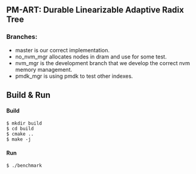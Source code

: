 ## PM-ART: Durable Linearizable Adaptive Radix Tree

### Branches:
- master is our correct implementation.
- no_nvm_mgr allocates nodes in dram and use for some test.
- nvm_mgr is the development branch that we develop the correct nvm memory management.
- pmdk_mgr is using pmdk to test other indexes.

## Build & Run

#### Build

```
$ mkdir build
$ cd build
$ cmake ..
$ make -j
```

#### Run

```
$ ./benchmark
```